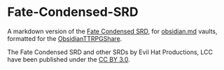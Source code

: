 # Fate-Condensed-SRD
A markdown version of the [Fate Condensed SRD](https://www.faterpg.com/wp-content/uploads/2020/02/Fate-Condensed-SRD-CC-BY.html), for [obsidian.md](https://obsidian.md/) vaults, formatted for the [ObsidianTTRPGShare](https://github.com/ObsidianTTRPGProject/ObsidianTTRPGShare).

The Fate Condensed SRD and other SRDs by Evil Hat Productions, LCC have been published under the [CC BY 3.0](http://creativecommons.org/licenses/by/3.0/).
